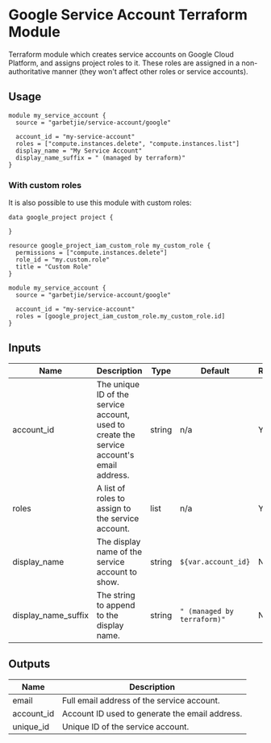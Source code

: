 # Google Service Account Terraform Module

Terraform module which creates service accounts on Google Cloud Platform, and assigns project roles to it.
These roles are assigned in a non-authoritative manner (they won't affect other roles or service accounts).


## Usage

```hcl
module my_service_account {
  source = "garbetjie/service-account/google"
  
  account_id = "my-service-account"
  roles = ["compute.instances.delete", "compute.instances.list"]
  display_name = "My Service Account"
  display_name_suffix = " (managed by terraform)"
}
```

### With custom roles

It is also possible to use this module with custom roles:

```hcl
data google_project project {

}

resource google_project_iam_custom_role my_custom_role {
  permissions = ["compute.instances.delete"]
  role_id = "my.custom.role"
  title = "Custom Role"
}

module my_service_account {
  source = "garbetjie/service-account/google"
  
  account_id = "my-service-account"
  roles = [google_project_iam_custom_role.my_custom_role.id]
}
```


## Inputs

| Name                | Description                                                                               | Type   | Default                     | Required |
|---------------------|-------------------------------------------------------------------------------------------|--------|-----------------------------|----------|
| account_id          | The unique ID of the service account, used to create the service account's email address. | string | n/a                         | Yes      |
| roles               | A list of roles to assign to the service account.                                         | list   | n/a                         | Yes      |
| display_name        | The display name of the service account to show.                                          | string | `${var.account_id}`         | No       |
| display_name_suffix | The string to append to the display name.                                                 | string | `" (managed by terraform)"` | No       |


## Outputs

| Name       | Description                                    |
|------------|------------------------------------------------|
| email      | Full email address of the service account.     |
| account_id | Account ID used to generate the email address. |
| unique_id  | Unique ID of the service account.              |
